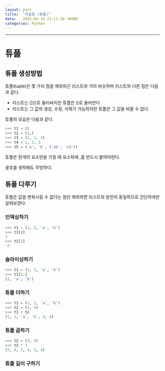 ```yaml
---
layout: post
title:  "자료형 (튜플)"
date:   2022-03-14 23:11:20 +0900
categories: Python
---
```


<hr>

# 튜플

## 튜플 생성방법

튜플(tuple)은 몇 가지 점을 제외하곤 리스트와 거의 비슷하며 리스트와 다른 점은 다음과 같다.

- 리스트는 []으로 둘러싸지만 튜플은 ()로 둘러싼다
- 리스트는 그 값의 생성, 수정, 삭제가 가능하지만 튜플은 그 값을 바꿀 수 없다.

튜플의 모습은 다음과 같다.

```python
>>> t1 = ()
>>> t2 = (1,)
>>> t3 = (1, 2, 3)
>>> t4 = 1, 2, 3
>>> t5 = ('a', 'b', ('ab', 'cd'))
```

튜플은 한개의 요소만을 가질 때 요소뒤에 ,를 반드시 붙여야한다.

괄호를 생략해도 무방하다.

## 튜플 다루기

튜플은 값을 변화시킬 수 없다는 점만 제외하면 리스트와 완전히 동일하므로 간단하게만 살펴보겠다.

### 인덱싱하기

```python
>>> t1 = (1, 2, 'a', 'b')
>>> t1[0]
1
>>> t1[3]
'b'
```

### 슬라이싱하기

```python
>>> t1 = (1, 2, 'a', 'b')
>>> t1[1:]
(2, 'a', 'b')
```

### 튜플 더하기

```python
>>> t1 = (1, 2, 'a', 'b')
>>> t2 = (3, 4)
>>> t1 + t2
(1, 2, 'a', 'b', 3, 4)
```

### 튜플 곱하기

```python
>>> t2 = (3, 4)
>>> t2 * 3
(3, 4, 3, 4, 3, 4)
```

### 튜플 길이 구하기